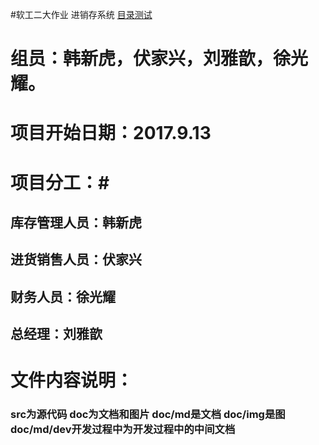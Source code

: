 #软工二大作业 进销存系统
[目录测试](http://101.37.19.32:10080/FX/MSPSS/blob/master/README.md#%E8%B4%A2%E5%8A%A1%E4%BA%BA%E5%91%98%E5%BE%90%E5%85%89%E8%80%80)
# 组员：韩新虎，伏家兴，刘雅歆，徐光耀。
# 项目开始日期：2017.9.13

# 项目分工：#

## 库存管理人员：韩新虎

## 进货销售人员：伏家兴

## 财务人员：徐光耀

## 总经理：刘雅歆

# 文件内容说明：

### src为源代码 doc为文档和图片  doc/md是文档 doc/img是图 doc/md/dev开发过程中为开发过程中的中间文档



​    
